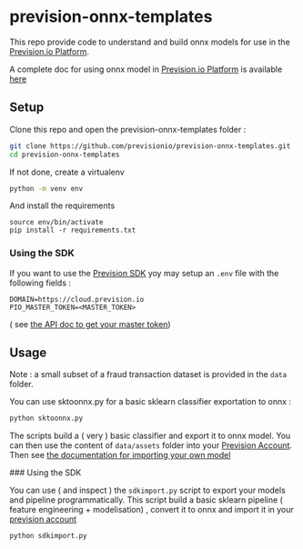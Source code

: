 # prevision-onnx-templates

This repo provide code to understand and build onnx models for use in the [Prevision.io Platform](https://cloud.prevision.io).


A complete doc for using onnx model in [Prevision.io Platform](https://cloud.prevision.io) is available [here](https://previsionio.readthedocs.io/fr/latest/studio/experiments/external-model.html)

## Setup

Clone this repo and open the prevision-onnx-templates folder :

```sh
git clone https://github.com/previsionio/prevision-onnx-templates.git
cd prevision-onnx-templates
```


If not done, create a virtualenv 

```sh
python -m venv env
```

And install the requirements 

``` 
source env/bin/activate
pip install -r requirements.txt
```

### Using the SDK

If you want to use the [Prevision SDK](https://prevision-python.readthedocs.io/en/latest/source/getting_started.html) yoy may setup an `.env` file with the following fields :

```
DOMAIN=https://cloud.prevision.io
PIO_MASTER_TOKEN=<MASTER_TOKEN>
``` 

( see [the API doc to get your master token](https://previsionio.readthedocs.io/fr/latest/API/using.html))

## Usage

Note : a small subset of a fraud transaction dataset is provided in the `data` folder.

You can use sktoonnx.py for a basic sklearn classifier exportation to onnx :

```sh
python sktoonnx.py
``` 

The scripts build a ( very ) basic classifier and export it to onnx model. You can then use the content of `data/assets` folder into your [Prevision Account](https://cloud.prevision.io). Then see [the documentation for importing your own model](https://previsionio.readthedocs.io/fr/latest/studio/experiments/external-model.html)


### Using the SDK

You can use ( and inspect )  the `sdkimport.py` script to export your models and pipeline programmatically. This script build a basic sklearn pipeline ( feature engineering + modelisation) , convert it to onnx and import it in your [prevision account](https://cloud.prevision.io)


```sh
python sdkimport.py
``` 
